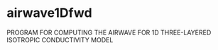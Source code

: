 # airwave1Dfwd
PROGRAM FOR COMPUTING THE AIRWAVE  FOR 1D THREE-LAYERED ISOTROPIC CONDUCTIVITY MODEL
